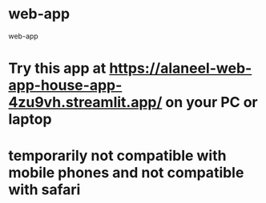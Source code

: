 # web-app
web-app

# Try this app at https://alaneel-web-app-house-app-4zu9vh.streamlit.app/ on your PC or laptop

# temporarily not compatible with mobile phones and not compatible with safari
